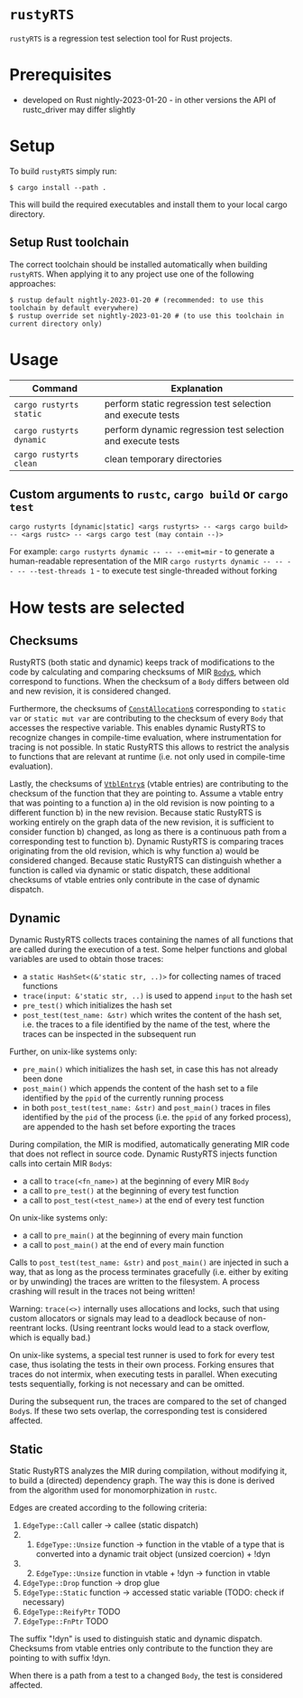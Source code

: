 # `rustyRTS`

`rustyRTS` is a regression test selection tool for Rust projects.

# Prerequisites
- developed on Rust nightly-2023-01-20 - in other versions the API of rustc_driver may differ slightly

# Setup
To build `rustyRTS` simply run:
```
$ cargo install --path .
```
This will build the required executables and install them to your local cargo directory.

## Setup Rust toolchain
The correct toolchain should be installed automatically when building `rustyRTS`.
When applying it to any project use one of the following approaches:
```
$ rustup default nightly-2023-01-20 # (recommended: to use this toolchain by default everywhere)
$ rustup override set nightly-2023-01-20 # (to use this toolchain in current directory only)
```

# Usage
| Command  | Explanation |
| -------- | ----------- |
| `cargo rustyrts static` | perform static regression test selection and execute tests |
| `cargo rustyrts dynamic` | perform dynamic regression test selection and execute tests |
| `cargo rustyrts clean` | clean temporary directories |

## Custom arguments to `rustc`, `cargo build` or `cargo test`
`cargo rustyrts [dynamic|static] <args rustyrts> -- <args cargo build> -- <args rustc> -- <args cargo test (may contain --)>`

For example:
`cargo rustyrts dynamic -- -- --emit=mir` - to generate a human-readable representation of the MIR
`cargo rustyrts dynamic -- -- -- -- --test-threads 1` - to execute test single-threaded without forking

# How tests are selected

## Checksums
RustyRTS (both static and dynamic) keeps track of modifications to the code by calculating and comparing checksums of MIR [`Body`s](https://doc.rust-lang.org/stable/nightly-rustc/rustc_middle/mir/struct.Body.html), which correspond to functions. When the checksum of a `Body` differs between old and new revision, it is considered changed.

Furthermore, the checksums of [`ConstAllocation`s](https://doc.rust-lang.org/stable/nightly-rustc/rustc_middle/mir/interpret/allocation/struct.ConstAllocation.html) corresponding to `static var` or `static mut var` are contributing to the checksum of every `Body` that accesses the respective variable. This enables dynamic RustyRTS to recognize changes in compile-time evaluation, where instrumentation for tracing is not possible. In static RustyRTS this allows to restrict the analysis to functions that are relevant at runtime (i.e. not only used in compile-time evaluation).

Lastly, the checksums of [`VtblEntry`s](https://doc.rust-lang.org/stable/nightly-rustc/rustc_middle/ty/vtable/enum.VtblEntry.html) (vtable entries) are contributing to the checksum of the function that they are pointing to.
Assume a vtable entry that was pointing to a function a) in the old revision is now pointing to a different function b) in the new revision.
Because static RustyRTS is working entirely on the graph data of the new revision, it is sufficient to consider function b) changed, as long as there is a continuous path from a corresponding test to function b).
Dynamic RustyRTS is comparing traces originating from the old revision, which is why function a) would be considered changed.
Because static RustyRTS can distinguish whether a function is called via dynamic or static dispatch, these additional checksums of vtable entries only contribute in the case of dynamic dispatch.

## Dynamic
Dynamic RustyRTS collects traces containing the names of all functions that are called during the execution of a test. Some helper functions and global variables are used to obtain those traces:
- a `static HashSet<(&'static str, ..)>` for collecting names of traced functions
- `trace(input: &'static str, ..)` is used to append `input` to the hash set 
- `pre_test()` which initializes the hash set
- `post_test(test_name: &str)` which writes the content of the hash set, i.e. the traces to a file identified by the name of the test, where the traces can be inspected in the subsequent run

Further, on unix-like systems only:
- `pre_main()` which initializes the hash set, in case this has not already been done
- `post_main()` which appends the content of the hash set to a file identified by the `ppid` of the currently running process
- in both `post_test(test_name: &str)` and `post_main()` traces in files identified by the `pid` of the process (i.e. the `ppid` of any forked process), are appended to the hash set before exporting the traces

During compilation, the MIR is modified, automatically generating MIR code that does not reflect in source code. Dynamic RustyRTS injects function calls into certain MIR `Body`s:
- a call to `trace(<fn_name>)` at the beginning of every MIR `Body`
- a call to `pre_test()` at the beginning of every test function
- a call to `post_test(<test_name>)` at the end of every test function

On unix-like systems only:
- a call to `pre_main()` at the beginning of every main function
- a call to `post_main()` at the end of every main function

Calls to `post_test(test_name: &str)` and `post_main()` are injected in such a way, that as long as the process terminates gracefully (i.e. either by exiting or by unwinding) the traces are written to the filesystem. A process crashing will result in the traces not being written!

Warning: `trace(<>)` internally uses allocations and locks, such that using custom allocators or signals may lead to a deadlock because of non-reentrant locks. (Using reentrant locks would lead to a stack overflow, which is equally bad.)

On unix-like systems, a special test runner is used to fork for every test case, thus isolating the tests in their own process.
Forking ensures that traces do not intermix, when executing tests in parallel. When executing tests sequentially, forking is not necessary and can be omitted.

During the subsequent run, the traces are compared to the set of changed `Body`s. If these two sets overlap, the corresponding test is considered affected.

## Static
Static RustyRTS analyzes the MIR during compilation, without modifying it, to build a (directed) dependency graph.
The way this is done is derived from the algorithm used for monomorphization in `rustc`.

Edges are created according to the following criteria:
1. `EdgeType::Call`             caller -> callee (static dispatch)
2. 1. `EdgeType::Unsize`           function -> function in the vtable of a type that is converted into a dynamic trait object (unsized coercion) + !dyn
2. 2. `EdgeType::Unsize`           function in vtable + !dyn -> function in vtable
3. `EdgeType::Drop`             function -> drop glue
4. `EdgeType::Static`           function -> accessed static variable (TODO: check if necessary)
5. `EdgeType::ReifyPtr`         TODO
6. `EdgeType::FnPtr`            TODO

The suffix "!dyn" is used to distinguish static and dynamic dispatch. Checksums from vtable entries only contribute to the function they are pointing to with suffix !dyn.

When there is a path from a test to a changed `Body`, the test is considered affected.
